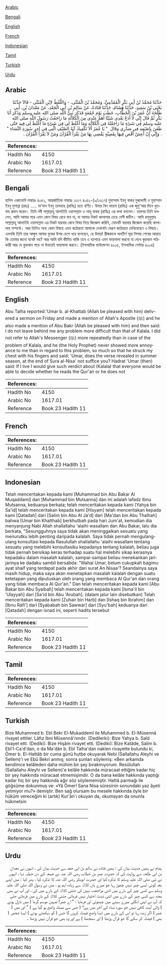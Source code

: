 [Arabic](#arabic)

[Bengali](#bengali)

[English](#english)

[French](#french)

[Indonesian](#indonesian)

[Tamil](#tamil)

[Turkish](#turkish)

[Urdu](#urdu)

## Arabic


<div dir="rtl" lang="ar" style={{fontSize:'larger',backgroundColor:'#f8f9fa',padding:20}}>
حَدَّثَنَا مُحَمَّدُ بْنُ أَبِي بَكْرٍ الْمُقَدَّمِيُّ، وَمُحَمَّدُ بْنُ الْمُثَنَّى، - وَاللَّفْظُ لاِبْنِ الْمُثَنَّى - قَالاَ حَدَّثَنَا يَحْيَى بْنُ سَعِيدٍ، حَدَّثَنَا هِشَامٌ، حَدَّثَنَا قَتَادَةُ، عَنْ سَالِمِ بْنِ أَبِي الْجَعْدِ، عَنْ مَعْدَانَ بْنِ، أَبِي طَلْحَةَ أَنَّ عُمَرَ بْنَ الْخَطَّابِ، خَطَبَ يَوْمَ جُمُعَةٍ فَذَكَرَ نَبِيَّ اللَّهِ صلى الله عليه وسلم وَذَكَرَ أَبَا بَكْرٍ ثُمَّ قَالَ إِنِّي لاَ أَدَعُ بَعْدِي شَيْئًا أَهَمَّ عِنْدِي مِنَ الْكَلاَلَةِ مَا رَاجَعْتُ رَسُولَ اللَّهِ صلى الله عليه وسلم فِي شَىْءٍ مَا رَاجَعْتُهُ فِي الْكَلاَلَةِ وَمَا أَغْلَظَ لِي فِي شَىْءٍ مَا أَغْلَظَ لِي فِيهِ حَتَّى طَعَنَ بِإِصْبَعِهِ فِي صَدْرِي وَقَالَ ‏ "‏ يَا عُمَرُ أَلاَ تَكْفِيكَ آيَةُ الصَّيْفِ الَّتِي فِي آخِرِ سُورَةِ النِّسَاءِ ‏"‏ ‏.‏ وَإِنِّي إِنْ أَعِشْ أَقْضِ فِيهَا بِقَضِيَّةٍ يَقْضِي بِهَا مَنْ يَقْرَأُ الْقُرْآنَ وَمَنْ لاَ يَقْرَأُ الْقُرْآنَ ‏.‏
</div>
<div style={{backgroundColor:'#f8f9fa',padding:20, marginBottom: 10}}><table> <thead> <tr> <th>References:</th> <th></th> </tr> </thead> <tbody><tr><td>Hadith No</td><td>4150</td></tr><tr><td>Arabic No</td><td>1617.01</td></tr><tr><td>Reference</td><td>Book 23 Hadith 11</td></tr></tbody></table></div>

## Bengali


<div dir="ltr" lang="bn" style={{fontSize:'larger',backgroundColor:'#f8f9fa',padding:20}}>
হাদিস একাডেমি নাম্বারঃ ৪০৪২, আন্তর্জাতিক নাম্বারঃ ১৬১৭ ৪০৪২-(৯/১৬১৭) মুহাম্মাদ ইবনু বাকর মুকাদ্দামী ও মুহাম্মাদ ইবনু মুসান্না (রহঃ) ..... মা'দান ইবনু তালহাহ্ (রাযিঃ) হতে বর্ণিত। উমার বিন খাত্তাব (রাযিঃ) এক জুমু'আর দিনে খুতবাহ প্রদান করেন। তিনি নবী সাল্লাল্লাহু আলাইহি ওয়াসাল্লাম ও আবূ বাকর (রাযিঃ) এর কথা বললেন। তারপর তিনি বললেন, আমি আমার পরে এমন কোন বিষয় রেখে যাব না, যা আমার নিকট কালালার চেয়ে বেশী জটিল। আমি রসূলুল্লাহ সাল্লাল্লাহু আলাইহি ওয়াসাল্লাম এর নিকট বারবার কোন বিষয় নিয়ে জিজ্ঞেস করিনি, যেমনটি বারবার জিজ্ঞেস করেছি কালালাহ সম্পর্কে। আর তিনিও অন্য কোন বিষয়ে এমন কঠোরতা আমাকে দেখাননি যেরূপ কঠোরতা দেখিয়েছেন এ বিষয়ে। এমনকি তিনি তার আঙ্গুল আমার বুকের উপর চেপে ধরে বলেছেন, হে উমার! গ্রীষ্মকালে অবতীর্ণ সূরা নিসার শেষের আয়াত কি তোমার জন্যে যথেষ্ট নয়? আর আমি যদি জীবিত থাকি তবে এ ব্যাপারে এমন ফায়সালা করবো যা দেখে কুরআন পাঠকারী আর যে কুরআন পড়ে না উভয়েই ফায়সালা করবে। (ইসলামিক ফাউন্ডেশন ৪০০৫, ইসলামিক সেন্টার ৪০০৪)
</div>
<div style={{backgroundColor:'#f8f9fa',padding:20, marginBottom: 10}}><table> <thead> <tr> <th>References:</th> <th></th> </tr> </thead> <tbody><tr><td>Hadith No</td><td>4150</td></tr><tr><td>Arabic No</td><td>1617.01</td></tr><tr><td>Reference</td><td>Book 23 Hadith 11</td></tr></tbody></table></div>

## English


<div dir="ltr" lang="en" style={{fontSize:'larger',backgroundColor:'#f8f9fa',padding:20}}>
Abu Talha reported:'Umar b. al-Khattab (Allah be pleased with him) delivered a sermon on Friday and made a mention of Allah's Apostle (ﷺ) and he also made a mention of Abu Bakr (Allah be pleased with him) and then said: I do not leave behind me any problem more difficult than that of Kalala. I did not refer to Allah's Messenger (ﷺ) more repeatedly than in case of the problem of Kalala, and he (the Holy Prophet) never showed more annoyance to me than in regard to this problem, so much so that he struck my chest with his fingers and said: 'Umar, does the verse revealed in summer season, at the end of Sura al-Nisa' not suffice you? Hadrat 'Umar (then) said: If I live I would give such verdict about (Kalala) that everyone would be able to decide whether he reads the Qur'an or he does not
</div>
<div style={{backgroundColor:'#f8f9fa',padding:20, marginBottom: 10}}><table> <thead> <tr> <th>References:</th> <th></th> </tr> </thead> <tbody><tr><td>Hadith No</td><td>4150</td></tr><tr><td>Arabic No</td><td>1617.01</td></tr><tr><td>Reference</td><td>Book 23 Hadith 11</td></tr></tbody></table></div>

## French


<div dir="ltr" lang="fr" style={{fontSize:'larger',backgroundColor:'#f8f9fa',padding:20}}>

</div>
<div style={{backgroundColor:'#f8f9fa',padding:20, marginBottom: 10}}><table> <thead> <tr> <th>References:</th> <th></th> </tr> </thead> <tbody><tr><td>Hadith No</td><td>4150</td></tr><tr><td>Arabic No</td><td>1617.01</td></tr><tr><td>Reference</td><td>Book 23 Hadith 11</td></tr></tbody></table></div>

## Indonesian


<div dir="ltr" lang="id" style={{fontSize:'larger',backgroundColor:'#f8f9fa',padding:20}}>
Telah menceritakan kepada kami [Muhammad bin Abu Bakar Al Muqaddami] dan [Muhammad bin Mutsanna] dan ini adalah lafadz Ibnu Mutsanna, keduanya berkata; telah menceritakan kepada kami [Yahya bin Sa'id] telah menceritakan kepada kami [Hisyam] telah menceritakan kepada kami [Qatadah] dari [Salim bin Abu Al Ja'd] dari [Ma'dan bin Abu Thalhah] bahwa [Umar bin Khatthab] berkhutbah pada hari Jum'at, kemudian dia menyanjung Nabi Allah shallallahu 'alaihi wasallam dan Abu Bakar, lalu dia berkata, "Sesungguhnya saya tidak akan meninggalkan sesuatu yang menurutku lebih penting daripada kalalah. Saya tidak pernah mengulang-ulang konsultasi kepada Rasulullah shallallahu 'alaihi wasallam tentang sesuatu yang melebihi konsultasiku kepadanya tentang kalalah, beliau juga tidak pernah bersikap keras terhadap suatu hal melebihi sikap kerasnya kepadaku dalam masalah kalalah, sampai-sampai beliau menekankan jari-jarinya ke dadaku sambil bersabda: "Wahai Umar, belum cukupkah bagimu ayat shaif yang terdapat pada akhir dari surat An Nisaa'? Seandainya saya masih hidup, maka saya akan menetapkan masalah kalalah dengan suatu ketetapan yang diputuskan oleh orang yang membaca Al Qur'an dan orang yang tidak membaca Al Qur'an." Dan telah menceritakan kepada kami [Abu Bakar bin Abu Syaibah] telah menceritakan kepada kami [Isma'il bin 'Ulayyah] dari [Sa'id bin Abu 'Arubah]. (dalam jalur lain disebutkan) Telah menceritakan kepada kami [Zuhair bin Harb] dan [Ishaq bin Ibrahim] dan [Ibnu Rafi'] dari [Syababah bin Sawwar] dari [Syu'bah] keduanya dari [Qatadah] dengan isnad ini, seperti hadits tersebut
</div>
<div style={{backgroundColor:'#f8f9fa',padding:20, marginBottom: 10}}><table> <thead> <tr> <th>References:</th> <th></th> </tr> </thead> <tbody><tr><td>Hadith No</td><td>4150</td></tr><tr><td>Arabic No</td><td>1617.01</td></tr><tr><td>Reference</td><td>Book 23 Hadith 11</td></tr></tbody></table></div>

## Tamil


<div dir="ltr" lang="ta" style={{fontSize:'larger',backgroundColor:'#f8f9fa',padding:20}}>

</div>
<div style={{backgroundColor:'#f8f9fa',padding:20, marginBottom: 10}}><table> <thead> <tr> <th>References:</th> <th></th> </tr> </thead> <tbody><tr><td>Hadith No</td><td>4150</td></tr><tr><td>Arabic No</td><td>1617.01</td></tr><tr><td>Reference</td><td>Book 23 Hadith 11</td></tr></tbody></table></div>

## Turkish


<div dir="ltr" lang="tr" style={{fontSize:'larger',backgroundColor:'#f8f9fa',padding:20}}>
Bize Muhammed b. Ebî Bekr El-Mukaddemî ile Muhammed b. El-Müsennâ rivayet ettiler. Lâfız İbni Müsennâ'nındır. (Dedilerki): Bize Yahya b. Saîd rivayet etti. (Dediki): Bize Hişâm rivayet etti. (Dediki): Bize Katâde, Salim b. Ebî'l-Ca'd'dan, o da Ma'dân b. Ebî Talha'dan naklen rivayette bulundu ki, Ömer b. El-Hattâb bir cuma günü hutbe okuyarak Nebi (Sallallahu Aleyhi ve Sellem)'i ve Ebû Bekri anmış; sonra şunları söylemiş: «Ben arkamda kendimce kelâleden daha mühim bir şey bırakmıyorum. Resûlullah (Sallallahu Aleyhi ve Sellem)'e kelâle hakkında müracaat ettiğim kadar hiç bir şey hakkında müracaat etmemişimdir. O da bana kelâle hakkında yaptığı kadar hiç bir şey hakkında ağır söz söylememiştir. Hattâ parmağı ile göğsüme dokunmuş ve: «Yâ Ömer! Sana Nisa sûresinin sonundaki yaz âyeti yetmiyor mu?» demiştir. Ben sağ olursam bu mesele hakkında öyle bir hüküm vereceğim ki (artık) Kur'ân'ı okuyan da, okumayan da onunla hükmetsin
</div>
<div style={{backgroundColor:'#f8f9fa',padding:20, marginBottom: 10}}><table> <thead> <tr> <th>References:</th> <th></th> </tr> </thead> <tbody><tr><td>Hadith No</td><td>4150</td></tr><tr><td>Arabic No</td><td>1617.01</td></tr><tr><td>Reference</td><td>Book 23 Hadith 11</td></tr></tbody></table></div>

## Urdu


<div dir="rtl" lang="ur" style={{fontSize:'larger',backgroundColor:'#f8f9fa',padding:20}}>
ہشام نے ہمیں حدیث بیان کی : ہمیں قتادہ نے سالم بن ابی جعد سے حدیث بیان کی ، انہوں نے معدان بن ابی طلحہ سے روایت کی کہ حضرت عمر بن خطاب رضی اللہ عنہ نے جمعہ کے دن خطبہ دیا ، انہوں نے نبی صلی اللہ علیہ وسلم کا تذکرہ کیا اور حضرت ابوبکر رضی اللہ عنہ کا تذکرہ کیا ، پھر کہا : میں اپنے بعد کوئی ایسی چیز نہیں چھوڑ رہا جو میرے ہاں کلالہ سے زیادہ اہم ہو ، میں نے رسول اللہ صلی اللہ علیہ وسلم سے کسی چیز کے بارے میں اتنی مراجعت نہیں کی جتنی کلالہ کے بارے میں کی ، اور آپ نے بھی مجھ سے کسی چیز کے بارے میں اتنی شدت اختیار نہیں فرمائی جتنی کلالہ کے بارے میں فرمائی حتی کہ آپ نے اپنی انگلی میرے سینے میں چبھوئی اور فرمایا : " اے عمر! تمہیں موسم گرما ( میں نازل ہونے ) والی آیت کافی نہیں جو سورہ نساء کے آخر میں ہے؟ ( جس سے مسئلہ واضح ہو گیا ہے ) " اور میں ( عمر ) اگر زندہ رہا تو اس کے بارے میں ایسا واضح فیصلہ کروں گا جس ( کو دیکھتے ہوئے ) ایسا شخص ( بھی ) فیصلہ کر سکے گا جو قرآن پڑھتا ( اور سمجھتا ) ہے اور وہ بھی جو قرآن نہیں پڑھتا ۔
</div>
<div style={{backgroundColor:'#f8f9fa',padding:20, marginBottom: 10}}><table> <thead> <tr> <th>References:</th> <th></th> </tr> </thead> <tbody><tr><td>Hadith No</td><td>4150</td></tr><tr><td>Arabic No</td><td>1617.01</td></tr><tr><td>Reference</td><td>Book 23 Hadith 11</td></tr></tbody></table></div>
